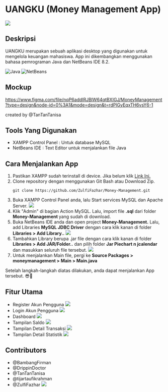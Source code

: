 
# UANGKU (Money Management App)
<img src="TampilanProgram/Menu-Dashboard.png">

## Deskripsi
UANGKU merupakan sebuah aplikasi desktop yang digunakan untuk mengelola keuangan mahasiswa. App ini dikembangkan menggunakan bahasa pemrograman Java dan NetBeans IDE 8.2.

![Java](https://img.shields.io/badge/Java-23262e)
![NetBeans](https://img.shields.io/badge/NetBeans_IDE_8.2-23262e?&logo=apachenetbeanside)

## Mockup
https://www.figma.com/file/nqP6addlRJBlW64qtBXIGJ/MoneyManagement?type=design&node-id=0%3A1&mode=design&t=rdPlGyEqxTH6vsY6-1

created by @TanTanTanisa

## Tools Yang Digunakan
- XAMPP Control Panel : Untuk database MySQL
- NetBeans IDE : Text Editor untuk menjalankan file Java

## Cara Menjalankan App
1. Pastikan XAMPP sudah terinstall di device. Jika belum klik <a href="https://www.apachefriends.org/download.html">Link Ini.</a>
2. Clone repository dengan menggunakan Git Bash atau Download Zip.
    ```
    git clone https://github.com/ZulfiFazhar/Money-Management.git
    ```
3. Buka XAMPP Control Panel anda, lalu Start services MySQL dan Apache Server.
    <img src="TampilanProgram/xampp.png">
4. Klik "Admin" di bagian Action MySQL. Lalu, import file <strong>.sql</strong> dari folder <strong> Money-Management </strong> yang sudah di download.
5. Buka NetBeans IDE anda dan open project <strong>Money-Management.</strong> Lalu, add Libraries <strong>MySQL JDBC Driver</strong> dengan cara klik kanan di folder <strong>Libraries > Add Library..</strong>
    <img src="TampilanProgram/sql-library.png">
6. Tambahkan Library berupa .jar file dengan cara klik kanan di folder <strong>Libraries > Add JAR/Folder..</strong> dan pilih folder <strong>Jar Piechart n jcalendar</strong> dan masukkan seluruh file tersebut.
    <img src="TampilanProgram/jCalendar.png">
7. Untuk menjalankan Main file, pergi ke <strong>Source Packages > moneymanagement > Main > Main.java</strong>

Setelah langkah-langkah diatas dilakukan, anda dapat menjalankan App tersebut. 😎👊

## Fitur Utama
- Register Akun Pengguna
    <img src="TampilanProgram/Register-View.png">
- Login Akun Pengguna
    <img src="TampilanProgram/Login-View.png">
- Dashboard
    <img src="TampilanProgram/Menu-Dashboard.png">
- Tampilan Saldo
    <img src="TampilanProgram/Menu-Saldo.png">
- Tampilan Detail Transaksi
    <img src="TampilanProgram/Menu-Transaksi.png">
- Tampilan Detail Statistik
    <img src="TampilanProgram/Menu-Statistik.png">

## Contributors
- @BambangFirman
- @DrippinDoctor
- @TanTanTanisa
- @tijartaufikrahman
- @ZulfiFazhar
    <img src="TampilanProgram/Menu-Tentang Kami.png">
